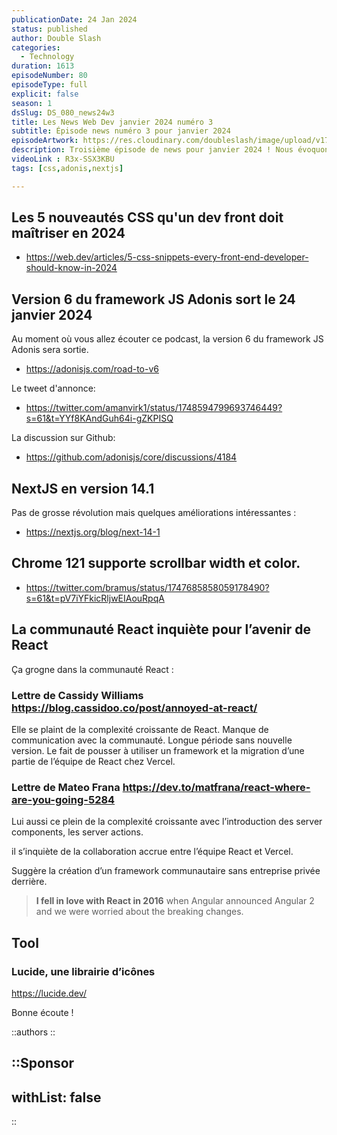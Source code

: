 ```yaml
---
publicationDate: 24 Jan 2024
status: published
author: Double Slash
categories:
  - Technology
duration: 1613
episodeNumber: 80
episodeType: full
explicit: false
season: 1
dsSlug: DS_080_news24w3
title: Les News Web Dev janvier 2024 numéro 3
subtitle: Épisode news numéro 3 pour janvier 2024
episodeArtwork: https://res.cloudinary.com/doubleslash/image/upload/v1706043639/episode/ART_80_yfrelp.png
description: Troisième épisode de news pour janvier 2024 ! Nous évoquons les nouveautés CSS, la sortie de la version 6 du framework JS Adonis, la version 14.1 de NextJS, le support de scrollbar width et color dans Chrome 121 et les inquiétudes de la communauté React pour l’avenir de React.
videoLink : R3x-SSX3KBU
tags: [css,adonis,nextjs]

---
```

## Les 5 nouveautés CSS qu'un dev front doit maîtriser en 2024

- https://web.dev/articles/5-css-snippets-every-front-end-developer-should-know-in-2024

## Version 6 du framework JS Adonis sort le 24 janvier 2024

Au moment où vous allez écouter ce podcast, la version 6 du framework JS Adonis sera sortie.
- https://adonisjs.com/road-to-v6

Le tweet d'annonce:
- https://twitter.com/amanvirk1/status/1748594799693746449?s=61&t=YYf8KAndGuh64i-gZKPISQ

La discussion sur Github:
- https://github.com/adonisjs/core/discussions/4184

## NextJS en version 14.1

Pas de grosse révolution mais quelques améliorations intéressantes : 
- https://nextjs.org/blog/next-14-1 

## Chrome 121 supporte scrollbar width et color.

- https://twitter.com/bramus/status/1747685858059178490?s=61&t=pV7iYFkicRljwEIAouRpqA

## La communauté React inquiète pour l’avenir de React

Ça grogne dans la communauté React :

### Lettre de Cassidy Williams https://blog.cassidoo.co/post/annoyed-at-react/

Elle se plaint de la complexité croissante de React. Manque de communication avec la communauté. Longue période sans nouvelle version. Le fait de pousser à utiliser un framework et la migration d’une partie de l’équipe de React chez Vercel.

### Lettre de Mateo Frana https://dev.to/matfrana/react-where-are-you-going-5284

Lui aussi ce plein de la complexité croissante avec l’introduction des server components, les server actions.

il s’inquiète de la collaboration accrue entre l’équipe React et Vercel.

Suggère la création d’un framework communautaire sans entreprise privée derrière.

> **I fell in love with React in 2016** when Angular announced Angular 2 and we were worried about the breaking changes.
> 

## Tool

### Lucide, une librairie d’icônes

https://lucide.dev/

Bonne écoute !

::authors
::

::Sponsor
---
withList: false
---
::
